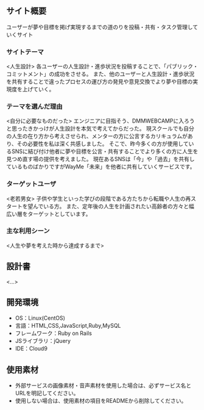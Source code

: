 # <WayMe>

## サイト概要
ユーザーが夢や目標を掲げ実現するまでの道のりを投稿・共有・タスク管理していくサイト


### サイトテーマ

<人生設計>
各ユーザーの人生設計・進歩状況を投稿することで、「パブリック・コミットメント」の成功をさせる。
また、他のユーザーと人生設計・進歩状況を共有することで違ったプロセスの運び方の発見や意見交換でより夢や目標の実現度を上げていく。


### テーマを選んだ理由

<自分に必要なものだった>
エンジニアに目指そう、DMMWEBCAMPに入ろうと思ったきかっけが人生設計を本気で考えてからだった。
現スクールでも自分の人生の在り方から考えさせられ、メンターの方に公言するカリキュラムがあり、その必要性を私は深く共感しました。
そこで、昨今多くの方が使用しているSNSに結び付け他者に夢や目標を公言・共有することでより多くの方に人生を見つめ直す場の提供を考えました。
現在あるSNSは「今」や「過去」を共有しているものばかりですがWayMe「未来」を他者に共有していくサービスです。


### ターゲットユーザ

<老若男女>
子供や学生といった学びの段階である方たちから転職や人生の再スタートを望んでいる方。
また、定年後の人生を計画されたい高齢者の方々と幅広い層をターゲットとしています。


### 主な利用シーン
<人生や夢を考えた時から達成するまで>


## 設計書
<...>

## 開発環境
- OS：Linux(CentOS)
- 言語：HTML,CSS,JavaScript,Ruby,MySQL
- フレームワーク：Ruby on Rails
- JSライブラリ：jQuery
- IDE：Cloud9

## 使用素材
- 外部サービスの画像素材・音声素材を使用した場合は、必ずサービス名とURLを明記してください。
- 使用しない場合は、使用素材の項目をREADMEから削除してください。